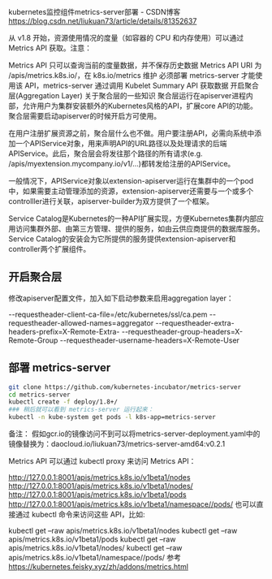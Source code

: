 kubernetes监控组件metrics-server部署 - CSDN博客 https://blog.csdn.net/liukuan73/article/details/81352637

从 v1.8 开始，资源使用情况的度量（如容器的 CPU 和内存使用）可以通过 Metrics API 获取。注意：

Metrics API 只可以查询当前的度量数据，并不保存历史数据
Metrics API URI 为 /apis/metrics.k8s.io/，在 k8s.io/metrics 维护
必须部署 metrics-server 才能使用该 API，metrics-server 通过调用 Kubelet Summary API 获取数据
开启聚合层(Aggregation Layer)
关于聚合层的一些知识 
聚合层运行在apiserver进程内部，允许用户为集群安装额外的Kubernetes风格的API，扩展core API的功能。聚合层需要启动apiserver的时候开启方可使用。

在用户注册扩展资源之前，聚合层什么也不做。用户要注册API，必需向系统中添加一个APIService对象，用来声明API的URL路径以及处理请求的后端APIService。此后，聚合层会将发往那个路径的所有请求(e.g. /apis/myextension.mycompany.io/v1/…)都转发给注册的APIService。

一般情况下，APIService对象以extension-apiserver运行在集群中的一个pod中，如果需要主动管理添加的资源，extension-apiserver还需要与一个或多个controlller进行关联，apiserver-builder为双方提供了一个框架。

Service Catalog是Kubernetes的一种API扩展实现，方便Kubernetes集群内部应用访问集群外部、由第三方管理、提供的服务，如由云供应商提供的数据库服务。Service Catalog的安装会为它所提供的服务提供extension-apiserver和controller两个扩展组件。

## 开启聚合层 
修改apiserver配置文件，加入如下启动参数来启用aggregation layer：

--requestheader-client-ca-file=/etc/kubernetes/ssl/ca.pem
--requestheader-allowed-names=aggregator
--requestheader-extra-headers-prefix=X-Remote-Extra-
--requestheader-group-headers=X-Remote-Group
--requestheader-username-headers=X-Remote-User

## 部署 metrics-server

```sh
git clone https://github.com/kubernetes-incubator/metrics-server
cd metrics-server
kubectl create -f deploy/1.8+/
### 稍后就可以看到 metrics-server 运行起来：
kubectl -n kube-system get pods -l k8s-app=metrics-server
```
备注： 
假如gcr.io的镜像访问不到可以将metrics-server-deployment.yaml中的镜像替换为：daocloud.io/liukuan73/metrics-server-amd64:v0.2.1

Metrics API
可以通过 kubectl proxy 来访问 Metrics API：

http://127.0.0.1:8001/apis/metrics.k8s.io/v1beta1/nodes
http://127.0.0.1:8001/apis/metrics.k8s.io/v1beta1/nodes/
http://127.0.0.1:8001/apis/metrics.k8s.io/v1beta1/pods
http://127.0.0.1:8001/apis/metrics.k8s.io/v1beta1/namespace//pods/
也可以直接通过 kubectl 命令来访问这些 API，比如:

kubectl get –raw apis/metrics.k8s.io/v1beta1/nodes
kubectl get –raw apis/metrics.k8s.io/v1beta1/pods
kubectl get –raw apis/metrics.k8s.io/v1beta1/nodes/
kubectl get –raw apis/metrics.k8s.io/v1beta1/namespace//pods/
参考
https://kubernetes.feisky.xyz/zh/addons/metrics.html
